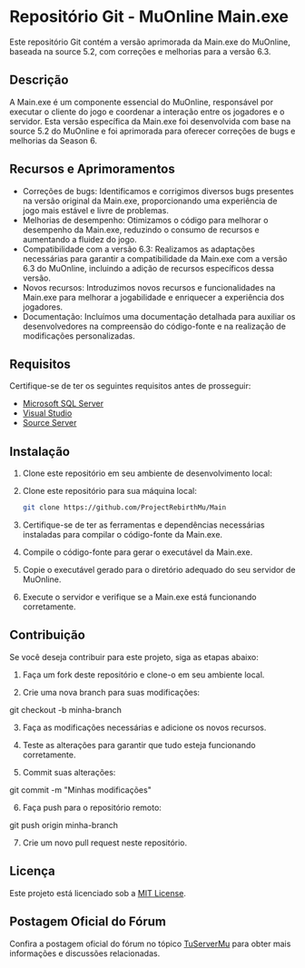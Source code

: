 # Repositório Git - MuOnline Main.exe

Este repositório Git contém a versão aprimorada da Main.exe do MuOnline, baseada na source 5.2, com correções e melhorias para a versão 6.3.

## Descrição

A Main.exe é um componente essencial do MuOnline, responsável por executar o cliente do jogo e coordenar a interação entre os jogadores e o servidor. Esta versão específica da Main.exe foi desenvolvida com base na source 5.2 do MuOnline e foi aprimorada para oferecer correções de bugs e melhorias da Season 6.

## Recursos e Aprimoramentos

- Correções de bugs: Identificamos e corrigimos diversos bugs presentes na versão original da Main.exe, proporcionando uma experiência de jogo mais estável e livre de problemas.
- Melhorias de desempenho: Otimizamos o código para melhorar o desempenho da Main.exe, reduzindo o consumo de recursos e aumentando a fluidez do jogo.
- Compatibilidade com a versão 6.3: Realizamos as adaptações necessárias para garantir a compatibilidade da Main.exe com a versão 6.3 do MuOnline, incluindo a adição de recursos específicos dessa versão.
- Novos recursos: Introduzimos novos recursos e funcionalidades na Main.exe para melhorar a jogabilidade e enriquecer a experiência dos jogadores.
- Documentação: Incluímos uma documentação detalhada para auxiliar os desenvolvedores na compreensão do código-fonte e na realização de modificações personalizadas.

## Requisitos

Certifique-se de ter os seguintes requisitos antes de prosseguir:

- [Microsoft SQL Server](https://www.microsoft.com/pt-br/sql-server/sql-server-downloads)
- [Visual Studio](https://visualstudio.microsoft.com/pt-br/downloads)
- [Source Server](https://github.com/ProjectRebirthMu/Server)

## Instalação

1. Clone este repositório em seu ambiente de desenvolvimento local:

1. Clone este repositório para sua máquina local:

   ```bash
   git clone https://github.com/ProjectRebirthMu/Main
   ```

2. Certifique-se de ter as ferramentas e dependências necessárias instaladas para compilar o código-fonte da Main.exe.

3. Compile o código-fonte para gerar o executável da Main.exe.

4. Copie o executável gerado para o diretório adequado do seu servidor de MuOnline.

5. Execute o servidor e verifique se a Main.exe está funcionando corretamente.

## Contribuição

Se você deseja contribuir para este projeto, siga as etapas abaixo:

1. Faça um fork deste repositório e clone-o em seu ambiente local.

2. Crie uma nova branch para suas modificações:

git checkout -b minha-branch

3. Faça as modificações necessárias e adicione os novos recursos.

4. Teste as alterações para garantir que tudo esteja funcionando corretamente.

5. Commit suas alterações:

git commit -m "Minhas modificações"

6. Faça push para o repositório remoto:

git push origin minha-branch

7. Crie um novo pull request neste repositório.

## Licença

Este projeto está licenciado sob a [MIT License](LICENSE.txt).

## Postagem Oficial do Fórum

Confira a postagem oficial do fórum no tópico [TuServerMu](https://tuservermu.com.ve/index.php?topic=57374.msg294187#msg294187) para obter mais informações e discussões relacionadas.


